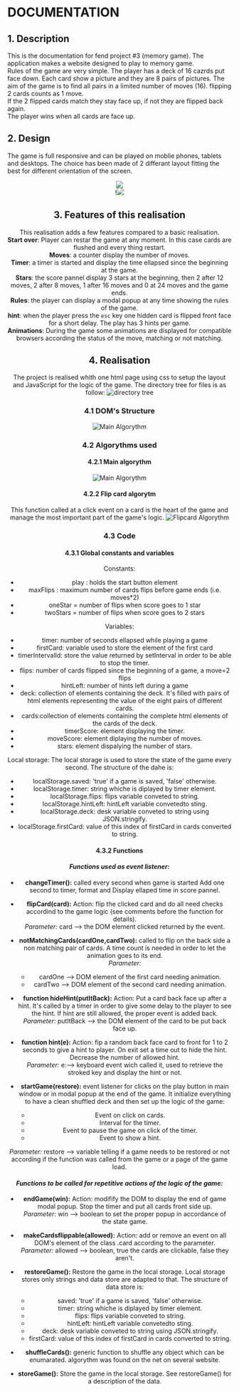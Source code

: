 # DOCUMENTATION
## 1. Description ##
This is the documentation for fend project #3 (memory game). The application makes a website designed to play to memory game.  
Rules of the game are very simple. The player has a deck of 16 cazrds put face down. Each card show a picture and they are 8 pairs of pictures. The aim of the game is to find all pairs in a limited number of moves (16). flipping 2 cards counts as 1 move.  
If the 2 flipped cards match they stay face up, if not they are flipped back again.  
The player wins when all cards are face up.
## 2. Design ##
The game is full responsive and can be played on moblie phones, tablets and desktops.
The choice has been made of 2 differant layout fitting the best for different orientation of the screen.
<center> <img src="img/landscape.jpg">

<center>!<img src="img/portrait.jpg">

## 3. Features of this realisation ##
This realisation adds a few features compared to a basic realisation.  
__Start over__: Player can restar the game at any moment. In this case cards are flushed and every thing restart.  
__Moves__: a counter display the number of moves.  
__Timer__: a timer is started and display the time ellapsed since the beginning at the game.  
__Stars__: the score pannel display 3 stars at the beginning, then 2 after 12 moves, 2 after 8 moves, 1 after 16 moves and 0 at 24 moves and the game ends.  
__Rules__: the player can display a modal popup at any time showing the rules of the game.  
__hint__: when the player press the `esc` key one hidden card is flipped front face for a short delay. The play has 3 hints per game.  
__Animations__: During the game some animations are displayed for compatible browsers according the status of the move, matching or not matching.
## 4. Realisation ##
The project is realised whith one html page using css to setup the layout and JavaScript for the logic of the game.
The directory tree for files is as follow:
![directory tree](img/directory-tree.svg)
### 4.1 DOM's Structure ###
![Main Algorythm](img/dom.png)

### 4.2 Algorythms used ###
#### 4.2.1  Main algorythm ####
![Main Algorythm](img/main-flowchart.svg)
#### 4.2.2 Flip card algorytm ####
This function called at a click event on a card is the heart of the game and manage the most important part of the game's logic.
![Flipcard Algorythm](img/flipcard.svg)
### 4.3 Code ###
#### 4.3.1 Global constants and variables #####
Constants:
* play : holds the start button element
* maxFlips : maximum number of cards flips before game ends (i.e. moves*2)
* oneStar = number of flips when score goes to 1 star
* twoStars = number of flips when score goes to 2 stars

Variables:
* timer: number of seconds ellapsed while playing a game
* firstCard: variable used to store the element of the first card
* timerIntervalId: store the value returned by setInterval in order to be able to stop the timer.
* flips: number of cards flipped since the beginning of a game, a move=2 flips
* hintLeft: number of hints left during a game
* deck: collection of elements containing the deck. It's filled with pairs of html elements representing the value of the eight pairs of different cards.
* cards:collection of elements containing the complete html elements of the cards of the deck.
* timerScore: element displaying the timer.
* moveScore: element diplaying the number of moves.
* stars: element dispalying the number of stars.

Local storage:
The local storage is used to store the state of the game every second. The structure of the dahe is:
- localStorage.saved: 'true' if a game is saved, 'false' otherwise.
- localStorage.timer: string whiche is diplayed by timer element.
- localStorage.flips: flips variable conveted to string.
- localStorage.hintLeft: hintLeft variable convetedto sting.
- localStorage.deck: desk variable conveted to string using JSON.stringify.
- localStorage.firstCard: value of this index of firstCard in cards converted to string.



#### 4.3.2 Functions ####
#### ___Functions used as event listener:___ ####

  - __changeTimer():__ called every second when game is started Add one second to timer, format and Display ellaped time in score pannel.

  - __flipCard(card):__
      Action: flip the clicked card and do all need checks accordind to the game logic (see comments before the function for details).  
      _Parameter:_ card --> the DOM element clicked returned by the event.

  - __notMatchingCards(cardOne,cardTwo):__
      called to flip on the back side a non matching pair of cards. A time
      count is needed in order to let the animation goes to its end.  
      _Parameter:_
      * cardOne --> DOM element of the first card needing animation.  
      * cardTwo --> DOM element of the second card needing animation.

  - __function hideHint(putItBack):__
      Action: Put a card back face up after a hint. It's called by a timer in order to give some delay to the player to see the hint. If hint are still allowed, the proper event is added back.  
      _Parameter:_ putItBack --> the DOM element of the card to be put back face up.

  - __function hint(e):__
      Action: fip a random back face card to front for 1 to 2 seconds to give a hint to player. On exit set a time out to hide the hint. Decrease the number of allowed hint.  
      _Parameter:_ e:--> keyboard event wich called it, used to retrieve the stroked key and display the hint or not.

  - __startGame(restore):__
      event listener for clicks on the play button in main window or in modal  popup at the end of the game. It initialize everything to have a clean    shuffled deck and then set up the logic of the game:
      - Event on click on cards.
      - Interval for the timer.
      - Event to pause the game on click of the timer.
      - Event to show a hint.

  _Parameter:_ restore --> variable telling if a game needs to be restored or not according if the function was called from the game or a page of the game load.


  #### ___Functions to be called for repetitive actions of the logic of the game:___ ####

  - __endGame(win):__
      Action: modifify the DOM to display the end of game modal popup. Stop the timer and put all cards front side up.  
      _Parameter:_ win --> boolean to set the proper popup in accordance of the state
      game.

  - __makeCardsflippable(allowed):__
      Action: add or remove an event on all DOM's element of the class .card  according to the parameter.  
      _Parameter:_ allowed --> boolean, true the cards are clickable, false they aren't.
  - __restoreGame():__
      Restore the game in the local storage. Local storage stores only strings and data store are adapted to that. The structure of data store is:
      - saved: 'true' if a game is saved, 'false' otherwise.
      - timer: string whiche is diplayed by timer element.
      - flips: flips variable conveted to string.
      - hintLeft: hintLeft variable convetedto sting.
      - deck: desk variable conveted to string using JSON.stringify.
      - firstCard: value of this index of firstCard in cards converted to string.

  - __shuffleCards():__
      generic function to shuffle any object which can be enumarated.
      algorythm was found on the net on several website.

  - __storeGame():__
      Store the game in the local storage. See restoreGame() for a description of the data.
